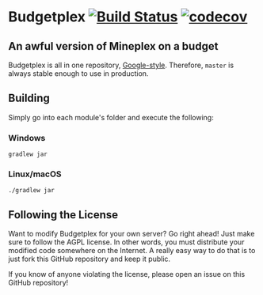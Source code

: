 # Budgetplex [![Build Status](https://travis-ci.org/zebMcCorkle/budgetplex.svg?branch=master)](https://travis-ci.org/zebMcCorkle/budgetplex) [![codecov](https://codecov.io/gh/zebMcCorkle/budgetplex/branch/master/graph/badge.svg?token=lduo3AoXLM)](https://codecov.io/gh/zebMcCorkle/budgetplex)
## An awful version of Mineplex on a budget

Budgetplex is all in one repository, [Google-style](https://medium.freecodecamp.com/how-google-builds-a-web-framework-5eeddd691dea).
Therefore, `master` is always stable enough to use in production.

## Building

Simply go into each module's folder and execute the following:

### Windows

    gradlew jar

### Linux/macOS

    ./gradlew jar

## Following the License

Want to modify Budgetplex for your own server? Go right ahead! Just make sure to
follow the AGPL license. In other words, you must distribute your modified code
somewhere on the Internet. A really easy way to do that is to just fork this
GitHub repository and keep it public.

If you know of anyone violating the license, please open an issue on this GitHub
repository!
